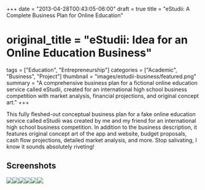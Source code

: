 +++
date = "2013-04-28T00:43:05-06:00"
draft = true
title = "eStudii: A Complete Business Plan for Online Education"
# original_title = "eStudii: Idea for an Online Education Business"
tags = ["Education", "Entrepreneurship"]
categories = ["Academic", "Business", "Project"]
thumbnail = "images/estudii-business/featured.png"
summary = "A comprehensive business plan for a fictional online education service called eStudii, created for an international high school business competition with market analysis, financial projections, and original concept art."
+++

This fully fleshed-out conceptual business plan for a fake online education service called eStudii was created by me and my friend for an international high school business competition. In addition to the business description, it features original concept art of the app and website, budget proposals, cash flow projections, detailed market analysis, and more. Stop salivating, I know it sounds absolutely riveting!

## Screenshots
[![](../../images/estudii-business/frontpage.png)](../../images/estudii-business/frontpage.png)[![](../../images/estudii-business/contents.png)](../../images/estudii-business/contents.png)[![](../../images/estudii-business/cashflow.png)](../../images/estudii-business/cashflow.png)[![](../../images/estudii-business/market-analysis.png)](../../images/estudii-business/market-analysis.png)[![](../../images/estudii-business/packages.png)](../../images/estudii-business/packages.png)[![](../../images/estudii-business/projections.png)](../../images/estudii-business/projections.png)
